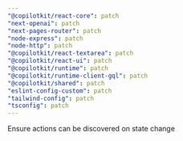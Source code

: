 ```yaml
---
"@copilotkit/react-core": patch
"next-openai": patch
"next-pages-router": patch
"node-express": patch
"node-http": patch
"@copilotkit/react-textarea": patch
"@copilotkit/react-ui": patch
"@copilotkit/runtime": patch
"@copilotkit/runtime-client-gql": patch
"@copilotkit/shared": patch
"eslint-config-custom": patch
"tailwind-config": patch
"tsconfig": patch
---
```


Ensure actions can be discovered on state change
